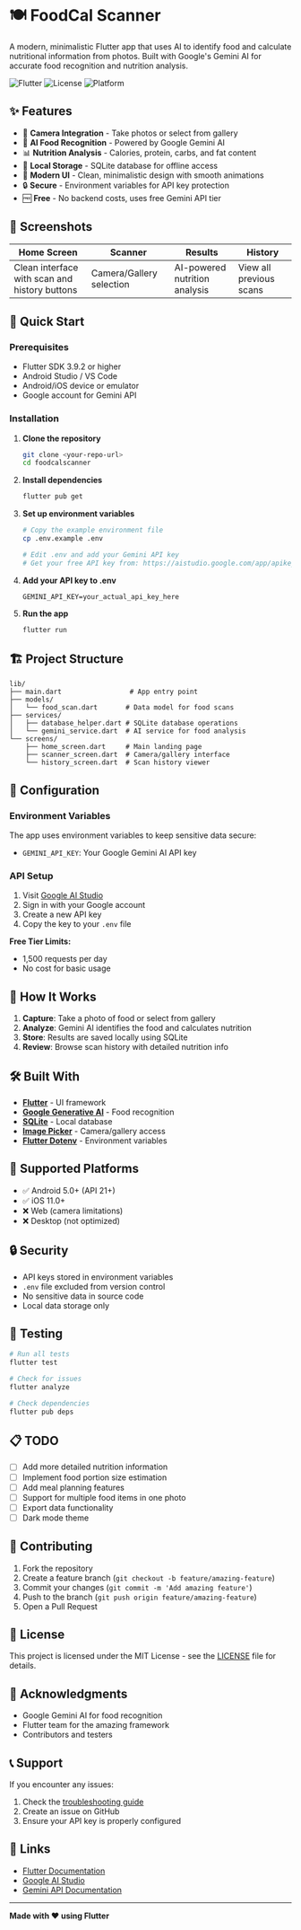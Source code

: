 # 🍽️ FoodCal Scanner

A modern, minimalistic Flutter app that uses AI to identify food and calculate nutritional information from photos. Built with Google's Gemini AI for accurate food recognition and nutrition analysis.

![Flutter](https://img.shields.io/badge/Flutter-3.9.2+-blue.svg)
![License](https://img.shields.io/badge/License-MIT-green.svg)
![Platform](https://img.shields.io/badge/Platform-Android%20%7C%20iOS-lightgrey.svg)

## ✨ Features

- 📸 **Camera Integration** - Take photos or select from gallery
- 🤖 **AI Food Recognition** - Powered by Google Gemini AI
- 📊 **Nutrition Analysis** - Calories, protein, carbs, and fat content
- 💾 **Local Storage** - SQLite database for offline access
- 📱 **Modern UI** - Clean, minimalistic design with smooth animations
- 🔒 **Secure** - Environment variables for API key protection
- 🆓 **Free** - No backend costs, uses free Gemini API tier

## 🎨 Screenshots

| Home Screen | Scanner | Results | History |
|-------------|---------|---------|---------|
| Clean interface with scan and history buttons | Camera/Gallery selection | AI-powered nutrition analysis | View all previous scans |

## 🚀 Quick Start

### Prerequisites

- Flutter SDK 3.9.2 or higher
- Android Studio / VS Code
- Android/iOS device or emulator
- Google account for Gemini API

### Installation

1. **Clone the repository**
   ```bash
   git clone <your-repo-url>
   cd foodcalscanner
   ```

2. **Install dependencies**
   ```bash
   flutter pub get
   ```

3. **Set up environment variables**
   ```bash
   # Copy the example environment file
   cp .env.example .env
   
   # Edit .env and add your Gemini API key
   # Get your free API key from: https://aistudio.google.com/app/apikey
   ```

4. **Add your API key to .env**
   ```env
   GEMINI_API_KEY=your_actual_api_key_here
   ```

5. **Run the app**
   ```bash
   flutter run
   ```

## 🏗️ Project Structure

```
lib/
├── main.dart                 # App entry point
├── models/
│   └── food_scan.dart       # Data model for food scans
├── services/
│   ├── database_helper.dart # SQLite database operations
│   └── gemini_service.dart  # AI service for food analysis
└── screens/
    ├── home_screen.dart     # Main landing page
    ├── scanner_screen.dart  # Camera/gallery interface
    └── history_screen.dart  # Scan history viewer
```

## 🔧 Configuration

### Environment Variables

The app uses environment variables to keep sensitive data secure:

- `GEMINI_API_KEY`: Your Google Gemini AI API key

### API Setup

1. Visit [Google AI Studio](https://aistudio.google.com/app/apikey)
2. Sign in with your Google account
3. Create a new API key
4. Copy the key to your `.env` file

**Free Tier Limits:**
- 1,500 requests per day
- No cost for basic usage

## 🎯 How It Works

1. **Capture**: Take a photo of food or select from gallery
2. **Analyze**: Gemini AI identifies the food and calculates nutrition
3. **Store**: Results are saved locally using SQLite
4. **Review**: Browse scan history with detailed nutrition info

## 🛠️ Built With

- **[Flutter](https://flutter.dev/)** - UI framework
- **[Google Generative AI](https://pub.dev/packages/google_generative_ai)** - Food recognition
- **[SQLite](https://pub.dev/packages/sqflite)** - Local database
- **[Image Picker](https://pub.dev/packages/image_picker)** - Camera/gallery access
- **[Flutter Dotenv](https://pub.dev/packages/flutter_dotenv)** - Environment variables

## 📱 Supported Platforms

- ✅ Android 5.0+ (API 21+)
- ✅ iOS 11.0+
- ❌ Web (camera limitations)
- ❌ Desktop (not optimized)

## 🔒 Security

- API keys stored in environment variables
- `.env` file excluded from version control
- No sensitive data in source code
- Local data storage only

## 🧪 Testing

```bash
# Run all tests
flutter test

# Check for issues
flutter analyze

# Check dependencies
flutter pub deps
```

## 📋 TODO

- [ ] Add more detailed nutrition information
- [ ] Implement food portion size estimation
- [ ] Add meal planning features
- [ ] Support for multiple food items in one photo
- [ ] Export data functionality
- [ ] Dark mode theme

## 🤝 Contributing

1. Fork the repository
2. Create a feature branch (`git checkout -b feature/amazing-feature`)
3. Commit your changes (`git commit -m 'Add amazing feature'`)
4. Push to the branch (`git push origin feature/amazing-feature`)
5. Open a Pull Request

## 📄 License

This project is licensed under the MIT License - see the [LICENSE](LICENSE) file for details.

## 🙏 Acknowledgments

- Google Gemini AI for food recognition
- Flutter team for the amazing framework
- Contributors and testers

## 📞 Support

If you encounter any issues:

1. Check the [troubleshooting guide](SETUP_INSTRUCTIONS.md)
2. Create an issue on GitHub
3. Ensure your API key is properly configured

## 🔗 Links

- [Flutter Documentation](https://docs.flutter.dev/)
- [Google AI Studio](https://aistudio.google.com/)
- [Gemini API Documentation](https://ai.google.dev/docs)

---

**Made with ❤️ using Flutter**
